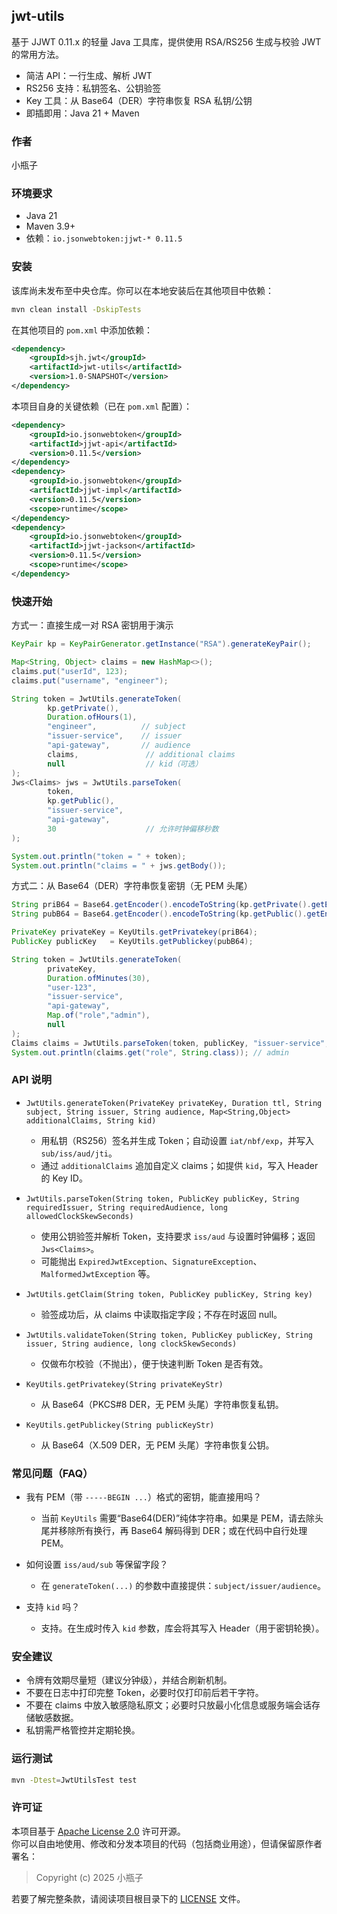 ## jwt-utils

基于 JJWT 0.11.x 的轻量 Java 工具库，提供使用 RSA/RS256 生成与校验 JWT 的常用方法。

- 简洁 API：一行生成、解析 JWT
- RS256 支持：私钥签名、公钥验签
- Key 工具：从 Base64（DER）字符串恢复 RSA 私钥/公钥
- 即插即用：Java 21 + Maven

### 作者

小瓶子

### 环境要求

- Java 21
- Maven 3.9+
- 依赖：`io.jsonwebtoken:jjwt-* 0.11.5`

### 安装

该库尚未发布至中央仓库。你可以在本地安装后在其他项目中依赖：

```bash
mvn clean install -DskipTests
```

在其他项目的 `pom.xml` 中添加依赖：

```xml
<dependency>
    <groupId>sjh.jwt</groupId>
    <artifactId>jwt-utils</artifactId>
    <version>1.0-SNAPSHOT</version>
</dependency>
```

本项目自身的关键依赖（已在 `pom.xml` 配置）：

```xml
<dependency>
    <groupId>io.jsonwebtoken</groupId>
    <artifactId>jjwt-api</artifactId>
    <version>0.11.5</version>
</dependency>
<dependency>
    <groupId>io.jsonwebtoken</groupId>
    <artifactId>jjwt-impl</artifactId>
    <version>0.11.5</version>
    <scope>runtime</scope>
</dependency>
<dependency>
    <groupId>io.jsonwebtoken</groupId>
    <artifactId>jjwt-jackson</artifactId>
    <version>0.11.5</version>
    <scope>runtime</scope>
</dependency>
```

### 快速开始

方式一：直接生成一对 RSA 密钥用于演示

```java
KeyPair kp = KeyPairGenerator.getInstance("RSA").generateKeyPair();

Map<String, Object> claims = new HashMap<>();
claims.put("userId", 123);
claims.put("username", "engineer");

String token = JwtUtils.generateToken(
        kp.getPrivate(),
        Duration.ofHours(1),
        "engineer",          // subject
        "issuer-service",    // issuer
        "api-gateway",       // audience
        claims,               // additional claims
        null                  // kid（可选）
);
Jws<Claims> jws = JwtUtils.parseToken(
        token,
        kp.getPublic(),
        "issuer-service",
        "api-gateway",
        30                    // 允许时钟偏移秒数
);

System.out.println("token = " + token);
System.out.println("claims = " + jws.getBody());
```

方式二：从 Base64（DER）字符串恢复密钥（无 PEM 头尾）

```java
String priB64 = Base64.getEncoder().encodeToString(kp.getPrivate().getEncoded()); // PKCS#8 -> Base64
String pubB64 = Base64.getEncoder().encodeToString(kp.getPublic().getEncoded());  // X.509  -> Base64

PrivateKey privateKey = KeyUtils.getPrivatekey(priB64);
PublicKey publicKey   = KeyUtils.getPublickey(pubB64);

String token = JwtUtils.generateToken(
        privateKey,
        Duration.ofMinutes(30),
        "user-123",
        "issuer-service",
        "api-gateway",
        Map.of("role","admin"),
        null
);
Claims claims = JwtUtils.parseToken(token, publicKey, "issuer-service", "api-gateway", 30).getBody();
System.out.println(claims.get("role", String.class)); // admin
```

### API 说明

- `JwtUtils.generateToken(PrivateKey privateKey, Duration ttl, String subject, String issuer, String audience, Map<String,Object> additionalClaims, String kid)`
  - 用私钥（RS256）签名并生成 Token；自动设置 `iat/nbf/exp`，并写入 `sub/iss/aud/jti`。
  - 通过 `additionalClaims` 追加自定义 claims；如提供 `kid`，写入 Header 的 Key ID。

- `JwtUtils.parseToken(String token, PublicKey publicKey, String requiredIssuer, String requiredAudience, long allowedClockSkewSeconds)`
  - 使用公钥验签并解析 Token，支持要求 `iss/aud` 与设置时钟偏移；返回 `Jws<Claims>`。
  - 可能抛出 `ExpiredJwtException`、`SignatureException`、`MalformedJwtException` 等。

- `JwtUtils.getClaim(String token, PublicKey publicKey, String key)`
  - 验签成功后，从 claims 中读取指定字段；不存在时返回 null。

- `JwtUtils.validateToken(String token, PublicKey publicKey, String issuer, String audience, long clockSkewSeconds)`
  - 仅做布尔校验（不抛出），便于快速判断 Token 是否有效。

- `KeyUtils.getPrivatekey(String privateKeyStr)`
  - 从 Base64（PKCS#8 DER，无 PEM 头尾）字符串恢复私钥。

- `KeyUtils.getPublickey(String publicKeyStr)`
  - 从 Base64（X.509 DER，无 PEM 头尾）字符串恢复公钥。

### 常见问题（FAQ）

- 我有 PEM（带 `-----BEGIN ...`）格式的密钥，能直接用吗？
  - 当前 `KeyUtils` 需要“Base64(DER)”纯体字符串。如果是 PEM，请去除头尾并移除所有换行，再 Base64 解码得到 DER；或在代码中自行处理 PEM。

- 如何设置 `iss/aud/sub` 等保留字段？
  - 在 `generateToken(...)` 的参数中直接提供：`subject/issuer/audience`。

- 支持 `kid` 吗？
  - 支持。在生成时传入 `kid` 参数，库会将其写入 Header（用于密钥轮换）。

### 安全建议

- 令牌有效期尽量短（建议分钟级），并结合刷新机制。
- 不要在日志中打印完整 Token，必要时仅打印前后若干字符。
- 不要在 claims 中放入敏感隐私原文；必要时只放最小化信息或服务端会话存储敏感数据。
- 私钥需严格管控并定期轮换。

### 运行测试

```bash
mvn -Dtest=JwtUtilsTest test
```

### 许可证
本项目基于 [Apache License 2.0](https://www.apache.org/licenses/LICENSE-2.0) 许可开源。  
你可以自由地使用、修改和分发本项目的代码（包括商业用途），但请保留原作者署名：

> Copyright (c) 2025 小瓶子

若要了解完整条款，请阅读项目根目录下的 [LICENSE](./LICENSE) 文件。


